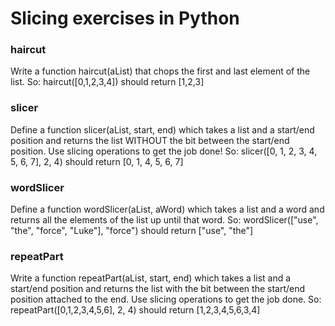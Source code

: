 # Slicing exercises in Python

### haircut
Write a function haircut(aList) that chops the first and last element of the list.
So: haircut([0,1,2,3,4]) should return [1,2,3]

### slicer
Define a function slicer(aList, start, end) which takes a list and a start/end position and returns the list WITHOUT the bit between the start/end position. Use slicing operations to get the job done!
So: slicer([0, 1, 2, 3, 4, 5, 6, 7], 2, 4) should return [0, 1, 4, 5, 6, 7]

### wordSlicer
Define a function wordSlicer(aList, aWord) which takes a list and a word and returns all the elements of the list up until that word.
So: wordSlicer(["use", "the", "force", "Luke"], "force") should return ["use", "the"]

### repeatPart
Write a function repeatPart(aList, start, end) which takes a list and a start/end position and returns the list with the bit between the start/end position attached to the end. Use slicing operations to get the job done.
So: repeatPart([0,1,2,3,4,5,6], 2, 4) should return [1,2,3,4,5,6,3,4]
